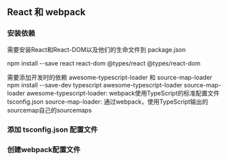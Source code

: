 ## React 和 webpack 

### 安装依赖
需要安装React和React-DOM以及他们的生命文件到 package.json 

npm install --save react react-dom @types/react @types/react-dom

需要添加开发时的依赖 awesome-typescript-loader 和 source-map-loader
npm install --save-dev typescript awesome-typescript-loader source-map-loader
awesome-typescript-loader: webpack使用TypeScript的标准配置文件 tsconfig.json
source-map-loader: 通过webpack，使用TypeScript输出的sourcemap自己的sourcemaps


### 添加 tsconfig.json 配置文件

### 创建webpack配置文件

